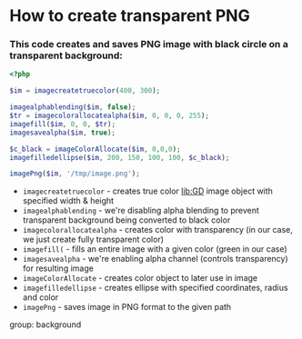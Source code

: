 # How to create transparent PNG

### This code creates and saves PNG image with black circle on a transparent background:

```php
<?php

$im = imagecreatetruecolor(400, 300);

imagealphablending($im, false);
$tr = imagecolorallocatealpha($im, 0, 0, 0, 255);
imagefill($im, 0, 0, $tr);
imagesavealpha($im, true);

$c_black = imageColorAllocate($im, 0,0,0);
imagefilledellipse($im, 200, 150, 100, 100, $c_black);

imagePng($im, '/tmp/image.png');
```

- `imagecreatetruecolor` - creates true color [lib:GD](https://onelinerhub.com/php-gd/how-to-install-gd-for-php-on-ubuntu-ubuntuversion) image object with specified width & height
- `imagealphablending` - we're disabling alpha blending to prevent transparent background being converted to black color
- `imagecolorallocatealpha` - creates color with transparency (in our case, we just create fully transparent color)
- `imagefill(` - fills an entire image with a given color (green in our case)
- `imagesavealpha` - we're enabling alpha channel (controls transparency) for resulting image
- `imageColorAllocate` - creates color object to later use in image
- `imagefilledellipse` - creates ellipse with specified coordinates, radius and color
- `imagePng` - saves image in PNG format to the given path

group: background


